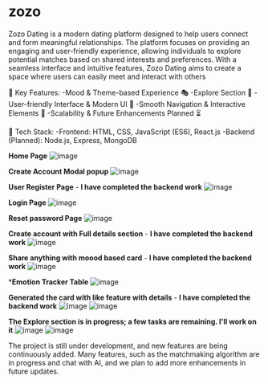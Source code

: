 # zozo


Zozo Dating is a modern dating platform designed to help users connect and form meaningful relationships. The platform focuses on providing an engaging and user-friendly experience, allowing individuals to explore potential matches based on shared interests and preferences. With a seamless interface and intuitive features, Zozo Dating aims to create a space where users can easily meet and interact with others


🚀 Key Features:
  -Mood & Theme-based Experience 🎭
  -Explore Section 🔄
  -User-friendly Interface & Modern UI 🎨
  -Smooth Navigation & Interactive Elements 🔄
  -Scalability & Future Enhancements Planned ⏳

🔧 Tech Stack:
  -Frontend: HTML, CSS, JavaScript (ES6), React.js 
  -Backend (Planned): Node.js, Express, MongoDB
  
**Home Page**
![image](https://github.com/user-attachments/assets/1243e14f-0063-477d-a0b4-13898b465e00)

**Create Account Modal popup**
![image](https://github.com/user-attachments/assets/187c49aa-28e8-4b5a-baf6-90603582699a)

**User Register Page** - **I have completed the backend work**
![image](https://github.com/user-attachments/assets/cde4d702-9246-4c27-a596-daca811dd7f8)

**Login Page**
![image](https://github.com/user-attachments/assets/19b9cf48-8d21-484f-bcc4-0e5da9a2b69e)

**Reset password Page**
![image](https://github.com/user-attachments/assets/34a29c15-a4cf-44d3-8a62-49284d74ba86)

**Create account with Full details section** - **I have completed the backend work**
![image](https://github.com/user-attachments/assets/b320aae0-50f2-43fd-8751-4c093ec8c627)

**Share anything with moood based card** - **I have completed the backend work**
![image](https://github.com/user-attachments/assets/4e27f9d3-50aa-407e-bb30-e02cbc4f805d)

***Emotion Tracker Table**
![image](https://github.com/user-attachments/assets/315872f3-279b-4039-a740-78f9f81731a9)



**Generated the card with like feature with details** - **I have completed the backend work**
![image](https://github.com/user-attachments/assets/c68f4a4a-0f6b-4456-8538-79abd21768c7)
![image](https://github.com/user-attachments/assets/a69d550b-cd41-4dab-a683-a89b56152d71)

**The Explore section is in progress; a few tasks are remaining. I'll work on it**
![image](https://github.com/user-attachments/assets/fc9bc8cf-78fe-4034-a67c-ff874beed76c) ![image](https://github.com/user-attachments/assets/6f1b5cc7-4a22-4334-95f8-acee890d38e1)



The project is still under development, and new features are being continuously added. Many features, such as the matchmaking algorithm are in progress and chat with AI, and we plan to add more enhancements in future updates.
